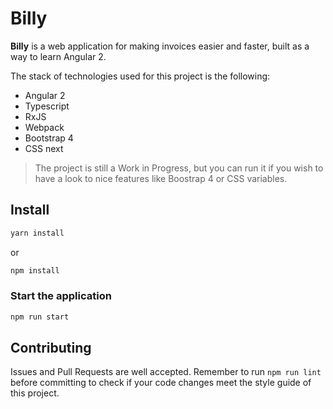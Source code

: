 # Billy

**Billy** is a web application for making invoices easier and faster, built as a way to learn Angular 2.

The stack of technologies used for this project is the following:
- Angular 2
- Typescript
- RxJS
- Webpack
- Bootstrap 4
- CSS next

> The project is still a Work in Progress, but you can run it if you wish to have a look to nice features like Boostrap 4 or CSS variables.

## Install

```bash
yarn install
```
or
```bash
npm install
```

### Start the application

```bash
npm run start
```

## Contributing

Issues and Pull Requests are well accepted.
Remember to run `npm run lint` before committing to check if your code changes meet the style guide of this project.
